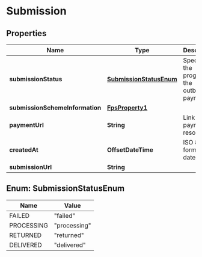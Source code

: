 

# Submission


## Properties

| Name | Type | Description | Notes |
|------------ | ------------- | ------------- | -------------|
|**submissionStatus** | [**SubmissionStatusEnum**](#SubmissionStatusEnum) | Specifies the progress of the outbound payment. |  |
|**submissionSchemeInformation** | [**FpsProperty1**](FpsProperty1.md) |  |  |
|**paymentUrl** | **String** | Link to the payment resource. |  |
|**createdAt** | **OffsetDateTime** | ISO 8601 formatted date-time. |  |
|**submissionUrl** | **String** |  |  |



## Enum: SubmissionStatusEnum

| Name | Value |
|---- | -----|
| FAILED | &quot;failed&quot; |
| PROCESSING | &quot;processing&quot; |
| RETURNED | &quot;returned&quot; |
| DELIVERED | &quot;delivered&quot; |



